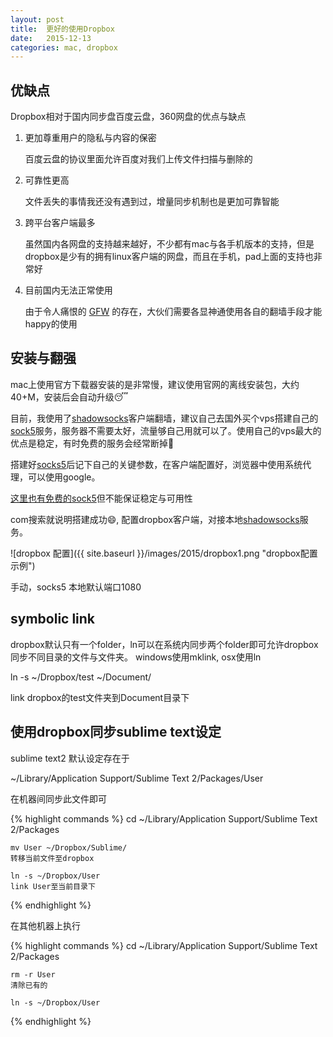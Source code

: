 ```yaml
---
layout: post
title:  更好的使用Dropbox
date:   2015-12-13
categories: mac, dropbox
---
```


## 优缺点

Dropbox相对于国内同步盘百度云盘，360网盘的优点与缺点

1.	更加尊重用户的隐私与内容的保密
	
	百度云盘的协议里面允许百度对我们上传文件扫描与删除的

2. 	可靠性更高

	文件丢失的事情我还没有遇到过，增量同步机制也是更加可靠智能

3.	跨平台客户端最多

	虽然国内各网盘的支持越来越好，不少都有mac与各手机版本的支持，但是dropbox是少有的拥有linux客户端的网盘，而且在手机，pad上面的支持也非常好

4. 	目前国内无法正常使用
	
	由于令人痛恨的 [GFW](https://en.wikipedia.org/wiki/Great_Firewall) 的存在，大伙们需要各显神通使用各自的翻墙手段才能happy的使用

## 安装与翻强

mac上使用官方下载器安装的是非常慢，建议使用官网的离线安装包，大约40+M，安装后会自动升级😴

目前，我使用了[shadowsocks][ss]客户端翻墙，建议自己去国外买个vps搭建自己的[sock5][socks]服务，服务器不需要太好，流量够自己用就可以了。使用自己的vps最大的优点是稳定，有时免费的服务会经常断掉🤔

搭建好[socks5][socks]后记下自己的关键参数，在客户端配置好，浏览器中使用系统代理，可以使用google。

[这里也有免费的sock5][freess5]但不能保证稳定与可用性

com搜索就说明搭建成功😄, 配置dropbox客户端，对接本地[shadowsocks][ss]服务。

![dropbox 配置]({{ site.baseurl }}/images/2015/dropbox1.png "dropbox配置示例")

手动，socks5 本地默认端口1080


## symbolic link

dropbox默认只有一个folder，ln可以在系统内同步两个folder即可允许dropbox同步不同目录的文件与文件夹。
windows使用mklink, osx使用ln

ln -s ~/Dropbox/test ~/Document/

link dropbox的test文件夹到Document目录下

## 使用dropbox同步sublime text设定

sublime text2 默认设定存在于

~/Library/Application Support/Sublime Text 2/Packages/User

在机器间同步此文件即可

{% highlight commands %}
	cd ~/Library/Application Support/Sublime Text 2/Packages

	mv User ~/Dropbox/Sublime/  
	转移当前文件至dropbox

	ln -s ~/Dropbox/User     
	link User至当前目录下

{% endhighlight %}

在其他机器上执行

{% highlight commands %}
	cd ~/Library/Application Support/Sublime Text 2/Packages

	rm -r User  
	清除已有的

	ln -s ~/Dropbox/User

{% endhighlight %}


[ss]: https://shadowsocks.org/en/index.html
[freess5]: https://www.socks-proxy.net/
[socks]: https://en.wikipedia.org/wiki/SOCKS